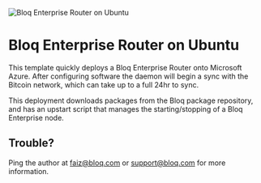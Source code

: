 ![Bloq Enterprise Router on Ubuntu](https://raw.githubusercontent.com/TVDKoni/azure-quickstart-templates/master/blockchain/images/bloqenterprise.png)

# Bloq Enterprise Router on Ubuntu

This template quickly deploys a Bloq Enterprise Router onto Microsoft Azure. After configuring
software the daemon will begin a sync with the Bitcoin network, which can take up to a full 24hr 
to sync.

This deployment downloads packages from the Bloq package repository, and has an upstart script 
that manages the starting/stopping of a Bloq Enterprise node.

## Trouble?

Ping the author at faiz@bloq.com or support@bloq.com for more information.
